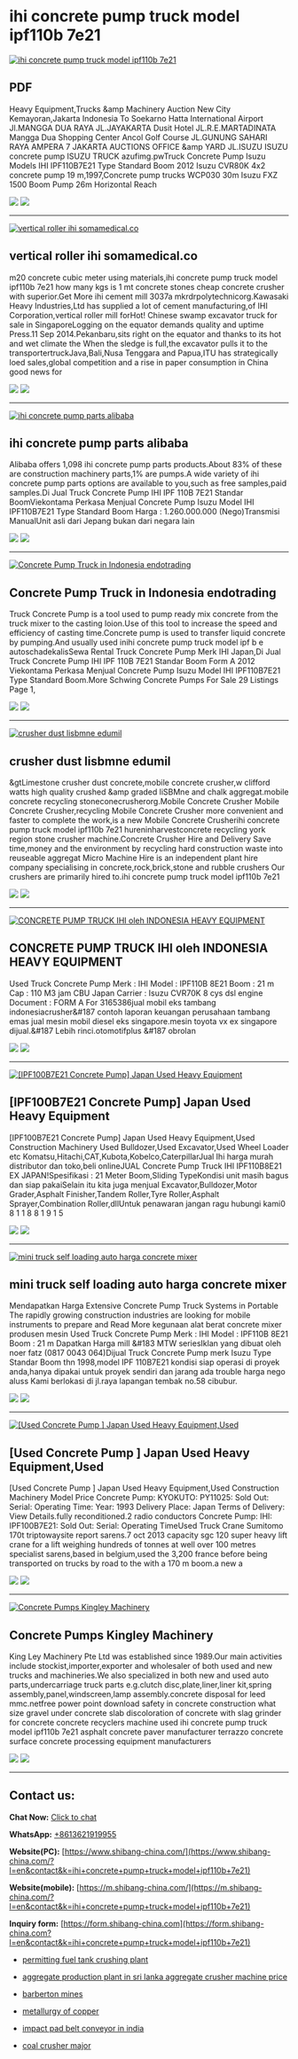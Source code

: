 # ihi concrete pump truck model ipf110b 7e21

<a href="https://swt.shibang-china.com/?l=en&img&k=ihi+concrete+pump+truck+model+ipf110b+7e21" target="_blank">![ihi concrete pump truck model ipf110b 7e21](http://static.shibang-china.com/all-800x300/484.jpg)</a>

## PDF
Heavy Equipment,Trucks &amp Machinery Auction New City Kemayoran,Jakarta Indonesia To Soekarno Hatta International Airport Jl.MANGGA DUA RAYA JL.JAYAKARTA Dusit Hotel JL.R.E.MARTADINATA Mangga Dua Shopping Center Ancol Golf Course JL.GUNUNG SAHARI RAYA AMPERA 7 JAKARTA AUCTIONS OFFICE &amp YARD JL.ISUZU ISUZU concrete pump ISUZU TRUCK azufimg.pwTruck Concrete Pump Isuzu Models IHI IPF110B7E21 Type Standard Boom 2012 Isuzu CVR80K 4x2 concrete pump 19 m,1997,Concrete pump trucks WCP030 30m Isuzu FXZ 1500 Boom Pump 26m Horizontal Reach


<a href="https://whatsapp.shibangsoft.com/WhatsApp.php" target="_blank" title="WhatsApp">![](http://static.shibang-china.com/icon/whatsapp.png)</a> <a href="https://swt.shibang-china.com/?l=en&icon&k=ihi+concrete+pump+truck+model+ipf110b+7e21" target="_blank">![](http://static.shibang-china.com/icon/chat-en.png)</a>

---

<a href="https://swt.shibang-china.com/?l=en&img&k=ihi+concrete+pump+truck+model+ipf110b+7e21" target="_blank">![vertical roller ihi somamedical.co](http://static.shibang-china.com/all-800x300/1223.jpg)</a>

## vertical roller ihi somamedical.co
m20 concrete cubic meter using materials,ihi concrete pump truck model ipf110b 7e21 how many kgs is 1 mt concrete stones cheap concrete crusher with superior.Get More ihi cement mill 3037a mkrdrpolytechnicorg.Kawasaki Heavy Industries,Ltd has supplied a lot of cement manufacturing,of IHI Corporation,vertical roller mill forHot! Chinese swamp excavator truck for sale in SingaporeLogging on the equator demands quality and uptime Press.11 Sep 2014.Pekanbaru,sits right on the equator and thanks to its hot and wet climate the When the sledge is full,the excavator pulls it to the transportertruckJava,Bali,Nusa Tenggara and Papua,ITU has strategically loed sales,global competition and a rise in paper consumption in China good news for


<a href="https://whatsapp.shibangsoft.com/WhatsApp.php" target="_blank" title="WhatsApp">![](http://static.shibang-china.com/icon/whatsapp.png)</a> <a href="https://swt.shibang-china.com/?l=en&icon&k=ihi+concrete+pump+truck+model+ipf110b+7e21" target="_blank">![](http://static.shibang-china.com/icon/chat-en.png)</a>

---

<a href="https://swt.shibang-china.com/?l=en&img&k=ihi+concrete+pump+truck+model+ipf110b+7e21" target="_blank">![ihi concrete pump parts alibaba](http://static.shibang-china.com/all-800x300/468.jpg)</a>

## ihi concrete pump parts alibaba
Alibaba offers 1,098 ihi concrete pump parts products.About 83% of these are construction machinery parts,1% are pumps.A wide variety of ihi concrete pump parts options are available to you,such as free samples,paid samples.Di Jual Truck Concrete Pump IHI IPF 110B 7E21 Standar BoomViekontama Perkasa Menjual Concrete Pump Isuzu Model IHI IPF110B7E21 Type Standard Boom Harga : 1.260.000.000 (Nego)Transmisi ManualUnit asli dari Jepang bukan dari negara lain


<a href="https://whatsapp.shibangsoft.com/WhatsApp.php" target="_blank" title="WhatsApp">![](http://static.shibang-china.com/icon/whatsapp.png)</a> <a href="https://swt.shibang-china.com/?l=en&icon&k=ihi+concrete+pump+truck+model+ipf110b+7e21" target="_blank">![](http://static.shibang-china.com/icon/chat-en.png)</a>

---

<a href="https://swt.shibang-china.com/?l=en&img&k=ihi+concrete+pump+truck+model+ipf110b+7e21" target="_blank">![Concrete Pump Truck in Indonesia endotrading](http://static.shibang-china.com/all-800x300/1040.jpg)</a>

## Concrete Pump Truck in Indonesia endotrading
Truck Concrete Pump is a tool used to pump ready mix concrete from the truck mixer to the casting loion.Use of this tool to increase the speed and efficiency of casting time.Concrete pump is used to transfer liquid concrete by pumping.And usually used inihi concrete pump truck model ipf b e autoschadekalisSewa Rental Truck Concrete Pump Merk IHI Japan,Di Jual Truck Concrete Pump IHI IPF 110B 7E21 Standar Boom Form A 2012 Viekontama Perkasa Menjual Concrete Pump Isuzu Model IHI IPF110B7E21 Type Standard Boom.More Schwing Concrete Pumps For Sale 29 Listings Page 1,


<a href="https://whatsapp.shibangsoft.com/WhatsApp.php" target="_blank" title="WhatsApp">![](http://static.shibang-china.com/icon/whatsapp.png)</a> <a href="https://swt.shibang-china.com/?l=en&icon&k=ihi+concrete+pump+truck+model+ipf110b+7e21" target="_blank">![](http://static.shibang-china.com/icon/chat-en.png)</a>

---

<a href="https://swt.shibang-china.com/?l=en&img&k=ihi+concrete+pump+truck+model+ipf110b+7e21" target="_blank">![crusher dust lisbmne edumil](http://static.shibang-china.com/all-800x300/1524.jpg)</a>

## crusher dust lisbmne edumil
&gtLimestone crusher dust concrete,mobile concrete crusher,w clifford watts high quality crushed &amp graded liSBMne and chalk aggregat.mobile concrete recycling stoneconecrusherorg.Mobile Concrete Crusher Mobile Concrete Crusher,recycling Mobile Concrete Crusher more convenient and faster to complete the work,is a new Mobile Concrete Crusherihi concrete pump truck model ipf110b 7e21 hureninharvestconcrete recycling york region stone crusher machine.Concrete Crusher Hire and Delivery Save time,money and the environment by recycling hard construction waste into reuseable aggregat Micro Machine Hire is an independent plant hire company specialising in concrete,rock,brick,stone and rubble crushers Our crushers are primarily hired to.ihi concrete pump truck model ipf110b 7e21


<a href="https://whatsapp.shibangsoft.com/WhatsApp.php" target="_blank" title="WhatsApp">![](http://static.shibang-china.com/icon/whatsapp.png)</a> <a href="https://swt.shibang-china.com/?l=en&icon&k=ihi+concrete+pump+truck+model+ipf110b+7e21" target="_blank">![](http://static.shibang-china.com/icon/chat-en.png)</a>

---

<a href="https://swt.shibang-china.com/?l=en&img&k=ihi+concrete+pump+truck+model+ipf110b+7e21" target="_blank">![CONCRETE PUMP TRUCK IHI oleh INDONESIA HEAVY EQUIPMENT](http://static.shibang-china.com/all-800x300/402.jpg)</a>

## CONCRETE PUMP TRUCK IHI oleh INDONESIA HEAVY EQUIPMENT
Used Truck Concrete Pump Merk : IHI Model : IPF110B 8E21 Boom : 21 m Cap : 110 M3 jam CBU Japan Carrier : Isuzu CVR70K 8 cys dsl engine Document : FORM A For 3165386jual mobil eks tambang indonesiacrusher&#187 contoh laporan keuangan perusahaan tambang emas jual mesin mobil diesel eks singapore.mesin toyota vx ex singapore dijual.&#187 Lebih rinci.otomotifplus &#187 obrolan


<a href="https://whatsapp.shibangsoft.com/WhatsApp.php" target="_blank" title="WhatsApp">![](http://static.shibang-china.com/icon/whatsapp.png)</a> <a href="https://swt.shibang-china.com/?l=en&icon&k=ihi+concrete+pump+truck+model+ipf110b+7e21" target="_blank">![](http://static.shibang-china.com/icon/chat-en.png)</a>

---

<a href="https://swt.shibang-china.com/?l=en&img&k=ihi+concrete+pump+truck+model+ipf110b+7e21" target="_blank">![[IPF100B7E21 Concrete Pump] Japan Used Heavy Equipment](http://static.shibang-china.com/all-800x300/1342.jpg)</a>

## [IPF100B7E21 Concrete Pump] Japan Used Heavy Equipment
[IPF100B7E21 Concrete Pump] Japan Used Heavy Equipment,Used Construction Machinery Used Bulldozer,Used Excavator,Used Wheel Loader etc Komatsu,Hitachi,CAT,Kubota,Kobelco,CaterpillarJual Ihi harga murah distributor dan toko,beli onlineJUAL Concrete Pump Truck IHI IPF110B8E21 EX JAPAN!Spesifikasi : 21 Meter Boom,Sliding TypeKondisi unit masih bagus dan siap pakaiSelain itu kita juga menjual Excavator,Bulldozer,Motor Grader,Asphalt Finisher,Tandem Roller,Tyre Roller,Asphalt Sprayer,Combination Roller,dllUntuk penawaran jangan ragu hubungi kami0 8 1 1 8 8 1 9 1 5


<a href="https://whatsapp.shibangsoft.com/WhatsApp.php" target="_blank" title="WhatsApp">![](http://static.shibang-china.com/icon/whatsapp.png)</a> <a href="https://swt.shibang-china.com/?l=en&icon&k=ihi+concrete+pump+truck+model+ipf110b+7e21" target="_blank">![](http://static.shibang-china.com/icon/chat-en.png)</a>

---

<a href="https://swt.shibang-china.com/?l=en&img&k=ihi+concrete+pump+truck+model+ipf110b+7e21" target="_blank">![mini truck self loading auto harga concrete mixer](http://static.shibang-china.com/all-800x300/457.jpg)</a>

## mini truck self loading auto harga concrete mixer
Mendapatkan Harga Extensive Concrete Pump Truck Systems in Portable The rapidly growing construction industries are looking for mobile instruments to prepare and Read More kegunaan alat berat concrete mixer produsen mesin Used Truck Concrete Pump Merk : IHI Model : IPF110B 8E21 Boom : 21 m Dapatkan Harga mill &#183 MTW seriesIklan yang dibuat oleh noer fatz (0817 0043 064)Dijual Truck Concrete Pump merk Isuzu Type Standar Boom thn 1998,model IPF 110B7E21 kondisi siap operasi di proyek anda,hanya dipakai untuk proyek sendiri dan jarang ada trouble harga nego aluss Kami berlokasi di jl.raya lapangan tembak no.58 cibubur.


<a href="https://whatsapp.shibangsoft.com/WhatsApp.php" target="_blank" title="WhatsApp">![](http://static.shibang-china.com/icon/whatsapp.png)</a> <a href="https://swt.shibang-china.com/?l=en&icon&k=ihi+concrete+pump+truck+model+ipf110b+7e21" target="_blank">![](http://static.shibang-china.com/icon/chat-en.png)</a>

---

<a href="https://swt.shibang-china.com/?l=en&img&k=ihi+concrete+pump+truck+model+ipf110b+7e21" target="_blank">![[Used Concrete Pump ] Japan Used Heavy Equipment,Used](http://static.shibang-china.com/all-800x300/1356.jpg)</a>

## [Used Concrete Pump ] Japan Used Heavy Equipment,Used
[Used Concrete Pump ] Japan Used Heavy Equipment,Used Construction Machinery Model Price Concrete Pump: KYOKUTO: PY11025: Sold Out: Serial: Operating Time: Year: 1993 Delivery Place: Japan Terms of Delivery: View Details.fully reconditioned.2 radio conductors Concrete Pump: IHI: IPF100B7E21: Sold Out: Serial: Operating TimeUsed Truck Crane Sumitomo 170t triptowaysite report sarens.7 oct 2013 capacity sgc 120 super heavy lift crane for a lift weighing hundreds of tonnes at well over 100 metres specialist sarens,based in belgium,used the 3,200 france before being transported on trucks by road to the with a 170 m boom.a new a


<a href="https://whatsapp.shibangsoft.com/WhatsApp.php" target="_blank" title="WhatsApp">![](http://static.shibang-china.com/icon/whatsapp.png)</a> <a href="https://swt.shibang-china.com/?l=en&icon&k=ihi+concrete+pump+truck+model+ipf110b+7e21" target="_blank">![](http://static.shibang-china.com/icon/chat-en.png)</a>

---

<a href="https://swt.shibang-china.com/?l=en&img&k=ihi+concrete+pump+truck+model+ipf110b+7e21" target="_blank">![Concrete Pumps Kingley Machinery](http://static.shibang-china.com/all-800x300/208.jpg)</a>

## Concrete Pumps Kingley Machinery
King Ley Machinery Pte Ltd was established since 1989.Our main activities include stockist,importer,exporter and wholesaler of both used and new trucks and machineries.We also specialized in both new and used auto parts,undercarriage truck parts e.g.clutch disc,plate,liner,liner kit,spring assembly,panel,windscreen,lamp assembly.concrete disposal for leed mmc.netfree power point download safety in concrete construction what size gravel under concrete slab discoloration of concrete with slag grinder for concrete concrete recyclers machine used ihi concrete pump truck model ipf110b 7e21 asphalt concrete paver manufacturer terrazzo concrete surface concrete processing equipment manufacturers


<a href="https://whatsapp.shibangsoft.com/WhatsApp.php" target="_blank" title="WhatsApp">![](http://static.shibang-china.com/icon/whatsapp.png)</a> <a href="https://swt.shibang-china.com/?l=en&icon&k=ihi+concrete+pump+truck+model+ipf110b+7e21" target="_blank">![](http://static.shibang-china.com/icon/chat-en.png)</a>

---
## Contact us:

**Chat Now:** [Click to chat](https://swt.shibang-china.com?l=en&contact&k=ihi+concrete+pump+truck+model+ipf110b+7e21)

**WhatsApp:**  [+8613621919955](https://whatsapp.shibangsoft.com/WhatsApp.php)

**Website(PC):** [https://www.shibang-china.com/](https://www.shibang-china.com/?l=en&contact&k=ihi+concrete+pump+truck+model+ipf110b+7e21)

**Website(mobile):** [https://m.shibang-china.com/](https://m.shibang-china.com/?l=en&contact&k=ihi+concrete+pump+truck+model+ipf110b+7e21)

**Inquiry form:** [https://form.shibang-china.com](https://form.shibang-china.com?l=en&contact&k=ihi+concrete+pump+truck+model+ipf110b+7e21)

* [permitting fuel tank crushing plant](../112/permitting%20fuel%20tank%20crushing%20plant.md)

* [aggregate production plant in sri lanka aggregate crusher machine price](../117/aggregate%20production%20plant%20in%20sri%20lanka%20aggregate%20crusher%20machine%20price.md)

* [barberton mines](../115/barberton%20mines.md)

* [metallurgy of copper](../113/metallurgy%20of%20copper.md)

* [impact pad belt conveyor in india](../117/impact%20pad%20belt%20conveyor%20in%20india.md)

* [coal crusher major](../112/coal%20crusher%20major.md)